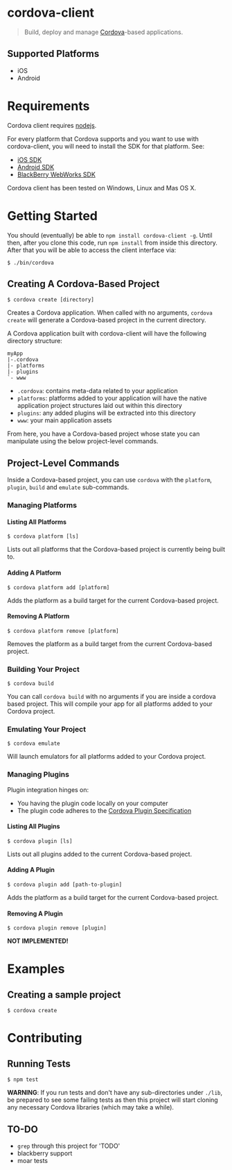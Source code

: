 # cordova-client

> Build, deploy and manage [Cordova](http://cordova.io)-based applications.

## Supported Platforms

- iOS
- Android

# Requirements

Cordova client requires [nodejs](http://nodejs.org/).

For every platform that Cordova supports and you want to use with
cordova-client, you will need to install the SDK for that platform. See:

- [iOS SDK](http://developer.apple.com)
- [Android SDK](http://developer.android.com)
- [BlackBerry WebWorks SDK](http://developer.blackberry.com)

Cordova client has been tested on Windows, Linux and Mas OS X.

# Getting Started

You should (eventually) be able to `npm install cordova-client -g`.
Until then, after you clone this code, run `npm install` from inside this
directory. After that you will be able to access the client interface
via:

    $ ./bin/cordova

## Creating A Cordova-Based Project

    $ cordova create [directory]

Creates a Cordova application. When called with no arguments, `cordova create` will generate a Cordova-based project in the current directory.

A Cordova application built with cordova-client will have the following
directory structure:

    myApp
    |-.cordova
    |- platforms
    |- plugins
    `- www

- `.cordova`: contains meta-data related to your application
- `platforms`: platforms added to your application will have the native
  application project structures laid out within this directory
- `plugins`: any added plugins will be extracted into this directory
- `www`: your main application assets

From here, you have a Cordova-based project whose state you can
manipulate using the below project-level commands.

## Project-Level Commands

Inside a Cordova-based project, you can use `cordova` with the
`platform`, `plugin`, `build` and `emulate` sub-commands.

### Managing Platforms

#### Listing All Platforms

    $ cordova platform [ls]

Lists out all platforms that the Cordova-based project is currently
being built to.

#### Adding A Platform

    $ cordova platform add [platform]

Adds the platform as a build target for the current Cordova-based
project.

#### Removing A Platform

    $ cordova platform remove [platform]

Removes the platform as a build target from the current Cordova-based
project.

### Building Your Project

    $ cordova build

You can call `cordova build` with no arguments if you are inside a cordova based project. This will compile your app for all platforms added to your Cordova project.

### Emulating Your Project

    $ cordova emulate

Will launch emulators for all platforms added to your
Cordova project.

### Managing Plugins

Plugin integration hinges on:

- You having the plugin code locally on your computer
- The plugin code adheres to the [Cordova Plugin Specification](https://github.com/alunny/cordova-plugin-spec)

#### Listing All Plugins

    $ cordova plugin [ls]

Lists out all plugins added to the current Cordova-based project.

#### Adding A Plugin

    $ cordova plugin add [path-to-plugin]

Adds the platform as a build target for the current Cordova-based
project.

#### Removing A Plugin

    $ cordova plugin remove [plugin]

**NOT IMPLEMENTED!**

# Examples

## Creating a sample project

    $ cordova create

# Contributing

## Running Tests

    $ npm test

**WARNING**: If you run tests and don't have any sub-directories under
`./lib`, be prepared to see some failing tests as then this project will
start cloning any necessary Cordova libraries (which may take a while).

## TO-DO

- `grep` through this project for 'TODO'
- blackberry support
- moar tests
